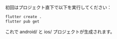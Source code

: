 初回はプロジェクト直下で以下を実行してください：

```bash
flutter create .
flutter pub get
```

これで android/ と ios/ プロジェクトが生成されます。
